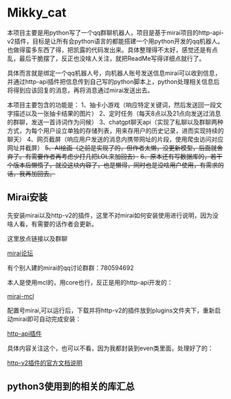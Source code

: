 # Mikky_cat
本项目主要是用python写了一个qq群聊机器人，项目是基于mirai项目的http-api-v2插件，目标是让所有会python语言的都能搭建一个用python开发的qq机器人。也做得蛮多东西了得，把凯露的代码发出来。具体整理得不太好，感觉还是有点乱，最后干脆摆了，反正也没啥人关注，就把ReadMe写得详细点就行了。

具体而言就是绑定一个qq机器人号，向机器人账号发送信息mirai可以收到信息，并通过http-api插件把信息传到自己写的python脚本上，python处理相关信息后将得到应该回复的消息，再将消息通过mirai发送出去。

本项目主要包含的功能是：
1、抽卡小游戏（响应特定关键词，然后发送回一段文字描述以及一张抽卡结果的图片）
2、定时任务（每天8点以及21点向发送过消息的群聊，发送一首诗词作为问候）
3、chatgpt聊天api（实现了私聊以及群聊两种方式，为每个用户设立单独的存储列表，用来存用户的历史记录，进而实现持续的聊天）
4、网页截屏（响应用户发送的消息内携带网址的片段，使用爬虫访问对应网址并截屏）
~~5、AI绘画（之前是实现了的，但作者太懒，没更新模型，后面就舍弃了。有需要作者再考虑少打几把LOL来加回去）~~
~~6、原本还有写数据库的，若干个版本后懒惰了，就没这块内容了，也是懒得，同时也是没啥用户使用，有需求的话，我再加回去。~~

## Mirai安装
先安装mirai以及http-v2的插件，这里不对mirai如何安装使用进行说明，因为没啥人看，有需要的话作者会更新。

这里放点链接以及群聊

[mirai论坛](https://mirai.mamoe.net/)

有个别人建的mirai的qq讨论群群：780594692

本人是使用mcl的，用core也行，反正是用的http-api开发的：

[mirai-mcl](https://github.com/iTXTech/mirai-console-loader)

配置号mirai,可以运行后，下载并将http-v2的插件放到plugins文件夹下，重新启动mirai即可自动完成安装：

[http-api插件](https://github.com/project-mirai/mirai-api-http/releases)

具体内容关注这个，也可以不看，因为我都封装到even类里面，处理好了的：

[http-v2插件的官方文档说明](https://docs.mirai.mamoe.net/mirai-api-http/api/API.html#%E8%8E%B7%E5%8F%96%E7%BE%A4%E6%88%90%E5%91%98%E5%88%97%E8%A1%A8)

## python3使用到的相关的库汇总

